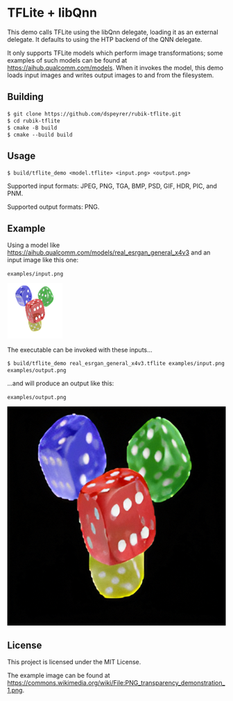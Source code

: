 # TFLite + libQnn

This demo calls TFLite using the libQnn delegate, loading it as an external delegate. It defaults to using the HTP backend of the QNN delegate.

It only supports TFLite models which perform image transformations; some examples of such models can be found at https://aihub.qualcomm.com/models. When it invokes the model, this demo loads input images and writes output images to and from the filesystem.

## Building

```shell
$ git clone https://github.com/dspeyrer/rubik-tflite.git
$ cd rubik-tflite
$ cmake -B build
$ cmake --build build
```

## Usage

```shell
$ build/tflite_demo <model.tflite> <input.png> <output.png>
```

Supported input formats: JPEG, PNG, TGA, BMP, PSD, GIF, HDR, PIC, and PNM.

Supported output formats: PNG.

## Example

Using a model like https://aihub.qualcomm.com/models/real_esrgan_general_x4v3 and an input image like this one:

`examples/input.png`

![](examples/input.png)

The executable can be invoked with these inputs...

```
$ build/tflite_demo real_esrgan_general_x4v3.tflite examples/input.png examples/output.png
```

...and will produce an output like this:

`examples/output.png`

![](examples/output.png)

## License

This project is licensed under the MIT License.

The example image can be found at https://commons.wikimedia.org/wiki/File:PNG_transparency_demonstration_1.png.
